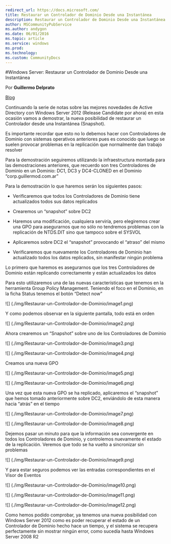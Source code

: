 ```yaml
---
redirect_url: https://docs.microsoft.com/
title: Restaurar un Controlador de Dominio Desde una Instantánea
description: Restaurar un Controlador de Dominio Desde una Instantánea
author: MSCommunityPubService
ms.author: andygon
ms.date: 06/01/2016
ms.topic: article
ms.service: windows
ms.prod: 
ms.technology:
ms.custom: CommunityDocs
---
```


#Windows Server: Restaurar un Controlador de Dominio Desde una Instantánea
  
Por **Guillermo Delprato**

[Blog](http://windowserver.wordpress.com/)

Continuando la serie de notas sobre las mejores novedades de Active
Directory con Windows Server 2012 (Release Candidate por ahora) en esta
ocasión vamos a demostrar, la nueva posibilidad de restaurar un
Controlador desde una Instantánea (Snapshot).

Es importante recordar que esto no lo debemos hacer con Controladores de
Dominio con sistemas operativos anteriores pues es conocido que luego se
suelen provocar problemas en la replicación que normalmente dan trabajo
resolver

Para la demostración seguiremos utilizando la infraestructura montada
para las demostraciones anteriores, que recuerdo son tres Controladores
de Dominio en un Dominio: DC1, DC3 y DC4-CLONED en el Dominio
“corp.guillermod.com.ar”

Para la demostración lo que haremos serán los siguientes pasos:

- Verificaremos que todos los Controladores de Dominio tiene
    actualizados todos sus datos replicados

- Crearemos un “snapshot” sobre DC2

- Haremos una modificación, cualquiera serviría, pero elegiremos crear
    una GPO para asegurarnos que no sólo no tendremos problemas con la
    replicación de NTDS.DIT sino que tampoco sobre el SYSVOL

- Aplicaremos sobre DC2 el “snapshot” provocando el “atraso” del mismo

- Verificaremos que nuevamente los Controladores de Dominio han
    actualizado todos los datos replicados, sin manifestar ningún
    problema

Lo primero que haremos es asegurarnos que los tres Controladores de
Dominio están replicando correctamente y están actualizados los datos

Para esto utilizaremos una de las nuevas características que tenemos en
la herramienta Group Policy Management. Teniendo el foco en el Dominio,
en la ficha Status tenemos el botón “Detect now”

![] (./img/Restaurar-un-Controlador-de-Dominio/image1.png)

Y como podemos observar en la siguiente pantalla, todo está en orden

![] (./img/Restaurar-un-Controlador-de-Dominio/image2.png)

Ahora crearemos un “Snapshot” sobre uno de los Controladores de Dominio

![] (./img/Restaurar-un-Controlador-de-Dominio/image3.png)

![] (./img/Restaurar-un-Controlador-de-Dominio/image4.png)

Creamos una nueva GPO

![] (./img/Restaurar-un-Controlador-de-Dominio/image5.png)

![] (./img/Restaurar-un-Controlador-de-Dominio/image6.png)


Una vez que esta nueva GPO se ha replicado, aplicaremos el “snapshot”
que hemos tomado anteriormente sobre DC2, enviándolo de esta manera
hacia “atrás” en el tiempo

![] (./img/Restaurar-un-Controlador-de-Dominio/image7.png)

![] (./img/Restaurar-un-Controlador-de-Dominio/image8.png)


Dejemos pasar un minuto para que la información sea convergente en todos
los Controladores de Dominio, y controlemos nuevamente el estado de la
replicación. Veremos que todo se ha vuelto a sincronizar sin problemas

![] (./img/Restaurar-un-Controlador-de-Dominio/image9.png)

Y para estar seguros podemos ver las entradas correspondientes en el
Visor de Eventos

![] (./img/Restaurar-un-Controlador-de-Dominio/image10.png)

![] (./img/Restaurar-un-Controlador-de-Dominio/image11.png)

![] (./img/Restaurar-un-Controlador-de-Dominio/image12.png)

Como hemos podido comprobar, ya tenemos una nueva posibilidad con
Windows Server 2012 como es poder recuperar el estado de un Controlador
de Dominio hecho hace un tiempo, y el sistema se recupera perfectamente
sin mostrar ningún error, como sucedía hasta Windows Server 2008 R2




